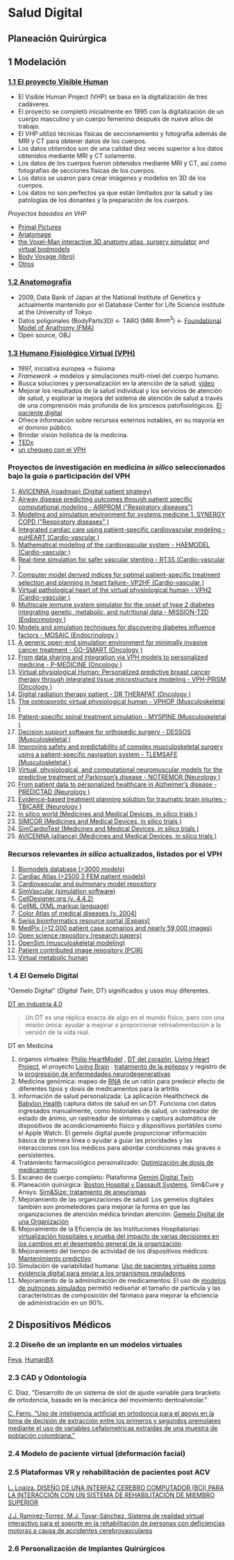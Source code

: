 # Salud Digital
## Planeación Quirúrgica
## 1 Modelación
### [1.1 El proyecto Visible Human](https://www.nlm.nih.gov/research/visible/photos.html)
- El Visible Human Project (VHP) se basa en la digitalización de tres cadáveres.
- El proyecto se completó inicialmente en 1995 con la digitalización de un cuerpo masculino y un cuerpo femenino después de nueve años de trabajo.
- El VHP utilizó técnicas físicas de seccionamiento y fotografía además de MRI y CT para obtener datos de los cuerpos.
- Los datos obtenidos son de una calidad diez veces superior a los datos obtenidos mediante MRI y CT solamente.
- Los datos de los cuerpos fueron obtenidos mediante MRI y CT, así como fotografías de secciones físicas de los cuerpos.
- Los datos se usaron para crear imágenes y modelos en 3D de los cuerpos.
- Los datos no son perfectos ya que están limitados por la salud y las patologías de los donantes y la preparación de los cuerpos.

_Proyectos basados en VHP_
- [Primal Pictures](https://www.primalpictures.com/)
- [Anatomage](https://www.anatomage.com/table/)
- [the Voxel-Man interactive 3D anatomy atlas, surgery simulator](https://www.voxel-man.com/3d-navigators/) and [virtual bodmodels](https://www.voxel-man.com/3d-navigators/downloads/)
- [Body Voyage (libro)](https://www.amazon.com/Body-Voyage-Three-Dimensional-Tour-Human/dp/0446520098)
- [Otros](https://www.nlm.nih.gov/research/visible/applications.html)

### [1.2 Anatomografía](http://lifesciencedb.jp/bp3d)
- 2009, Data Bank of Japan at the National Institute of Genetics y actualmente mantenido por el Database Center for Life Science institute at the University of Tokyo
- Datos poligonales (BodyParts3D) <- TARO (MRI $8mm^3$) <- [Foundational Model of Anathomy (FMA)](http://sig.biostr.washington.edu/projects/fm/AboutFM.html)
- Open source, OBJ

### [1.3 Humano Fisiológico Virtual (VPH)](https://www.vph-institute.org/)
- 1997, iniciativa europea -> fisioma
- _Framework_ -> modelos y simulaciones multi-nivel del cuerpo humano.
- Busca soluciones y personalización en la atención de la salud. [video](https://youtu.be/N4NzEyo_HQo)
- Mejorar los resultados de la salud individual y los servicios de atención de salud, y explorar la mejora del sistema de atención de salud a través de una comprensión más profunda de los procesos patofisiológicos. [El paciente digital](https://youtu.be/tx9ZXTlnVmg)
- Ofrece información sobre recursos externos notables, en su mayoría en el dominio público.
- Brindar visión holística de la medicina.
- [TEDx](https://youtu.be/aZyEPXYmZ-8)
- [un chequeo con el VPH](https://youtu.be/JijSCaVrYhw)

### Proyectos de investigación en medicina _in silico_ seleccionados bajo la guía o participación del VPH												
1. [AVICENNA (roadmap)	(Digital patient strategy)](https://www.cordis.europa.eu/project/id/611819)
1. [Airway disease predicting outcomes through patient speciﬁc computational modeling - AIRPROM	("Respiratory diseases")](https://europeanlung.org/en/projects-and-campaigns/airprom-publications/ )
1. [Modeling and simulation environment for systems medicine 1. SYNERGY COPD	("Respiratory diseases" )](https://www.Synergy-COPD.eu )
1. [Integrated cardiac care using patient-speciﬁc cardiovascular modeling - euHEART	(Cardio-vascular )](https://www.euheart.eu )
1. [Mathematical modeling of the cardiovascular system - HAEMODEL	(Cardio-vascular )](https://cordis.europa.eu/project/rcn/67790_en.html )
1. [Real-time simulation for safer vascular stenting - RT3S	(Cardio-vascular )](https://joinup.ec.europa.eu/sites/default/files/document/2014-12/RT3S%20-%20Real%20Time%20Simulation%20for%20Safer%20vascular%20Stenting%20in%20ICT%20for%20Health%20-%20Resource%20book%20of%20eHealth%20Projects%20-%20FP7.pdf )
1. [Computer model derived indices for optimal patient-speciﬁc treatment selection and planning in heart failure- VP2HF	(Cardio-vascular )](https://www.upf.edu/web/simbiosys/projects/-/asset_publisher/xmEPr4ZgEREi/content/vp2hf/maximized)
1. [Virtual pathological heart of the virtual physiological human - VPH2	(Cardio-vascular )](https://www.semanticscholar.org/paper/Testi-virtual-pathological-heart-of-the-Virtual-and-McFarlane-Lin/a43ae4a558df405a6f53a4350fdc34a666679682)
1. [Multiscale immune system simulator for the onset of type 2 diabetes integrating genetic, metabolic, and nutritional data - MISSION-T2D	(Endocrinology )](http://www.mission-t2d.eu/MISSION-T2D/ewExternalFiles/MISSION-T2D_D2.4.pdf)
1. [Models and simulation techniques for discovering diabetes inﬂuence factors - MOSAIC	(Endocrinology )](http://www.mosaicproject.eu/)
1. [A generic open-end simulation environment for minimally invasive cancer treatment - GO-SMART	(Oncology )](https://www.gosmart-project.eu/)
1. [From data sharing and integration via VPH models to personalized medicine - P-MEDICINE	(Oncology )](http://p-medicine.eu/)
1. [Virtual physiological Human: Personalized predictive breast cancer therapy through integrated tissue microstructure modeling - VPH-PRISM	(Oncology )](https://www.computationalpathologygroup.eu/projects/vphprism/)
1. [Digital radiation therapy patient - DR THERAPAT	(Oncology )](https://researchportal.be/en/project/digital-radiation-therapy-patient)
1. [The osteoporotic virtual physiological human - VPHOP	(Musculoskeletal )](https://simtk.org/projects/vphop)
1. [Patient-speciﬁc spinal treatment simulation - MYSPINE	(Musculoskeletal )](https://www.myspineproject.eu )
1. [Decision support software for orthopedic surgery - DESSOS	(Musculoskeletal )](https://cordis.europa.eu/project/rcn/79488_en.html)
1. [Improving safety and predictability of complex musculoskeletal surgery using a patient-speciﬁc navigation system - TLEMSAFE	(Musculoskeletal )](https://www.tlemsafe.eu )
1. [Virtual, physiological, and computational neuromuscular models for the predictive treatment of Parkinson’s disease - NOTREMOR	(Neurology )](https://iadrp.nia.nih.gov/project/virtual-physiological-and-computational-neuromuscular-models-predictive-treatment)
1. [From patient data to personalized healthcare in Alzheimer’s disease - PREDICTAD	(Neurology )](https://www.predictad.eu )
1. [Evidence-based treatment planning solution for traumatic brain injuries - TBICARE	(Neurology )](https://clinicaltrials.gov/ct2/show/study/NCT02021877)
1. [In silico world	(Medicines and Medical Devices, in silico trials )](https://www.insilico.world )
1. [SIMCOR	(Medicines and Medical Devices, in silico trials )](https://www.cordis.europa.eu/project/id/101017578 )
1. [SimCardioTest	(Medicines and Medical Devices, in silico trials )](https://www.cordis.europa.eu/project/id/101016496 )
1. [AVICENNA (alliance)	(Medicines and Medical Devices, in silico trials )](https://www.cordis.europa.eu/programme/id/H2020_SC1-PM-16-2017 )

### Recursos relevantes _in silico_ actualizados, listados por el VPH
1. [Biomodels database (>3000 models)](https://ebi.ac.uk/biomodels-main)
1. [Cardiac Atlas (>2500 3 FEM patient models) ](https://cardiacatlas.org )
1. [Cardiovascular and pulmonary model repository ](https://vascularmodel.com )
1. [SimVascular (simulation software)](https://simvascular.github.io )
1. [CellDesigner.org (v. 4.4.2)](https://celldesigner.org)
1. [CellML (XML markup language)](https://cellml.org)
1. [Color Atlas of medical diseases (v. 2004)](https://ecureme.com/atlas/version2001/atlas.asp)
1. [Swiss bioinformatics resource portal (Expasy) ](https://www.expasy.org)
1. [MedPix (>12,000 patient case scenarios and nearly 59,000 images)](https://medpix.nlm.nih.gov/home)
1. [Open science repository (research papers)](http://www.open-science-repository.com/)
1. [OpenSim (musculoskeletal modeling)](https://opensim.stanford.edu)
1. [Patient contributed image repository (PCIR)](https://www.pcir.org)
1. [Virtual metabolic human](https://www.vmh.life)

### 1.4 El Gemelo Digital
"Gemelo Digital" (_Digital Twin_, DT) significados y usos muy diferentes.

[DT en industria 4.0](https://www2.deloitte.com/us/en/insights/focus/industry-4-0/digital-twin-technology-smart-factory.html)

> Un DT es una réplica exacta de algo en el mundo físico, pero con una misión única: ayudar a mejorar o proporcionar retroalimentación a la versión de la vida real. 

DT en Medicina
1. órganos virtuales: [Philip HeartModel](https://www.usa.philips.com/healthcare/resources/feature-detail/ultrasound-heartmodel) , [DT del corazón](https://www.feops.com/product/healthcare-professionals), [Living Heart Project](https://www.3ds.com/products-services/simulia/solutions/life-sciences-healthcare/the-living-heart-project/), el proyecto [Living Brain](https://www.3ds.com/stories/living-brain/) : [tratamiento de la epilepsy](https://advances.sciencemag.org/content/7/1/eabd4639) y registro de la [progressión de enfermedades neurodegenerativas](https://journals.plos.org/ploscompbiol/article?id=10.1371/journal.pcbi.1008267) 
2. Medicina genómica: mapeo de [RNA](https://liu.se/en/news-item/digital-tvillingar-hjalpmedel-for-skraddarsydd-medicinering-) de un ratón para predecir efecto de diferentes tipos y dosis de medicamentos para la artritis
3. Información de salud personalizada: 
La aplicación Healthcheck de  [Babylon Health](https://www.babylonhealth.com/about) captura datos de salud en un DT. Funciona con datos ingresados ​​manualmente, como historiales de salud, un rastreador de estado de ánimo, un rastreador de síntomas y captura automática de dispositivos de acondicionamiento físico y dispositivos portátiles como el Apple Watch. El gemelo digital puede proporcionar información básica de primera línea o ayudar a guiar las prioridades y las interacciones con los médicos para abordar condiciones más graves o persistentes.
4. Tratamiento farmacológico personalizado: 
[Optimización de dosis de medicamento](https://www.empa.ch/web/s604/eq71-digital-twin) 
5. Escaneo de cuerpo completo: Plataforma [Gemini Digital Twin](https://q.bio/)
6. Planeación quirúrgica: [Boston Hospital y Dassault Systems](https://answers.childrenshospital.org/aerospace-tools-repair-hearts/), Sim&Cure y Ansys: [Sim&Size: tratamiento de aneurismas](https://sim-and-cure.com/patient-care/)
7. Mejoramiento de las organizaciones de salud: Los gemelos digitales también son prometedores para mejorar la forma en que las organizaciones de atención médica brindan atención: [Gemelo Digital de una Organización](https://www.gartner.com/doc/3901491)
8. Mejoramiento de la Eficiencia de las Instituciones Hospitalarias:
[virtualización hospitales y prueba del impacto de varias decisiones en los cambios en el desempeño general de la organización](https://www.gehccommandcenter.com/digital-twin) 
9. Mejoramiento del tiempo de actividad de los dispositivos médicos: [Mantenimiento predictivo](https://www.philips.com/a-w/about/news/archive/blogs/innovation-matters/20180830-the-rise-of-the-digital-twin-how-healthcare-can-benefit.html)
10. Simulación de variabilidad humana: [Uso de pacientes virtuales como evidencia digital para enviar a los organismos reguladores](https://www.virtonomy.io/).
11. Mejoramiento de la administración de medicamentos: El uso de [modelos de pulmones simulados](https://www.cbbl-okstate.com/lung-structure) permitió rediseñar el tamaño de partícula y las características de composición del fármaco para mejorar la eficiencia de administración en un 90%.



## 2 Dispositivos Médicos
### 2.2 Diseño de un implante en un modelos virtuales
[Feya](https://www.rhfeya.com/), [HumanBX](https://humanbx.com/)
### 2.3 CAD y Odontología
C. Díaz. "Desarrollo de un sistema de slot de ajuste variable para brackets de ortodoncia, basado en la mecánica del movimiento dentoalveolar."

[C. Ferro. "Uso de inteligencia artificial en ortodoncia para el apoyo en la toma de decisión de extracción entre los primeros y segundos premolares mediante el uso de variables cefalometricas extraídas de una muestra de población colombiana."](https://oicampo-uao.github.io/academics/CarlosFerro.pdf)

### 2.4 Modelo de paciente virtual (deformación facial)
### 2.5 Plataformas VR y rehabilitación de pacientes post ACV
[L. Loaiza. DISEÑO DE UNA INTERFAZ CEREBRO COMPUTADOR (BCI) PARA LA INTERACCIÓN
CON UN SISTEMA DE REHABILITACIÓN DE MIEMBRO SUPERIOR](https://red.uao.edu.co/bitstream/handle/10614/14500/T10501_Dise%C3%B1o%20de%20una%20interfaz%20cerebro%20computador%20(BCI)%20para%20la%20interacci%C3%B3n%20con%20un%20sistema%20de%20rehabilitaci%C3%B3n%20de%20miembro%20superior.pdf?sequence=1)

[J.J. Ramírez-Torrez, M.J. Tovar-Sánchez. Sistema de realidad virtual interactivo para el soporte en la rehabilitación de personas con deficiencias motoras a causa de accidentes cerebrovasculares](https://red.uao.edu.co/bitstream/handle/10614/13211/T09950_Sistema%20de%20realidad%20virtual%20interactivo%20para%20el%20soporte%20en%20la%20rehabilitaci%c3%b3n%20de%20personas%20con%20deficiencias%20motoras%20a%20causa%20de%20accidentes%20cerebrovasculares.pdf?sequence=3&isAllowed=y)

### 2.6 Personalización de Implantes Quirúrgicos